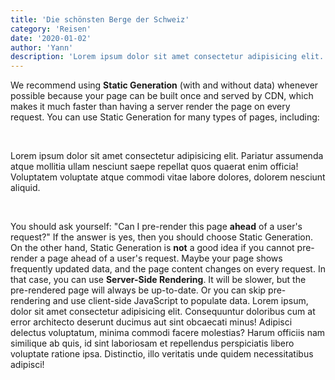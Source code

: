 ```yaml
---
title: 'Die schönsten Berge der Schweiz'
category: 'Reisen'
date: '2020-01-02'
author: 'Yann'
description: 'Lorem ipsum dolor sit amet consectetur adipisicing elit. Pariatur assumenda atque mollitia ullam nesciunt saepe repellat quos quaerat enim officia! Voluptatem voluptate atque commodi vitae labore dolores, dolorem nesciunt aliquid.'
---
```


We recommend using **Static Generation** (with and without data) whenever possible because your page can be built once and served by CDN, which makes it much faster than having a server render the page on every request. You can use Static Generation for many types of pages, including:

&nbsp;

Lorem ipsum dolor sit amet consectetur adipisicing elit. Pariatur assumenda atque mollitia ullam nesciunt saepe repellat quos quaerat enim officia! Voluptatem voluptate atque commodi vitae labore dolores, dolorem nesciunt aliquid.
  

&nbsp;

You should ask yourself: "Can I pre-render this page **ahead** of a user's request?" If the answer is yes, then you should choose Static Generation.
On the other hand, Static Generation is **not** a good idea if you cannot pre-render a page ahead of a user's request. Maybe your page shows frequently updated data, and the page content changes on every request.
In that case, you can use **Server-Side Rendering**. It will be slower, but the pre-rendered page will always be up-to-date. Or you can skip pre-rendering and use client-side JavaScript to populate data. Lorem ipsum, dolor sit amet consectetur adipisicing elit. Consequuntur doloribus cum at error architecto deserunt ducimus aut sint obcaecati minus! Adipisci delectus voluptatum, minima commodi facere molestias? Harum officiis nam similique ab quis, id sint laboriosam et repellendus perspiciatis libero voluptate ratione ipsa. Distinctio, illo veritatis unde quidem necessitatibus adipisci!